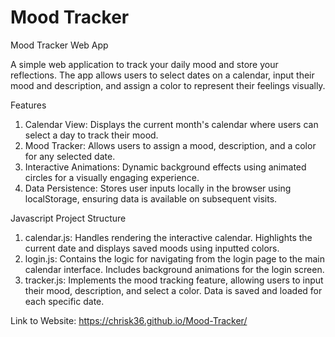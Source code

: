 # Mood Tracker
 
Mood Tracker Web App

A simple web application to track your daily mood and store your reflections. The app allows users to select dates on a calendar, input their mood and description, and assign a color to represent their feelings visually.

Features

1. Calendar View: Displays the current month's calendar where users can select a day to track their mood.
2. Mood Tracker: Allows users to assign a mood, description, and a color for any selected date.
3. Interactive Animations: Dynamic background effects using animated circles for a visually engaging experience.
4. Data Persistence: Stores user inputs locally in the browser using localStorage, ensuring data is available on subsequent visits.

Javascript Project Structure

1. calendar.js:
Handles rendering the interactive calendar. Highlights the current date and displays saved moods using inputted colors.
2. login.js:
Contains the logic for navigating from the login page to the main calendar interface. Includes background animations for the login screen.
3. tracker.js:
Implements the mood tracking feature, allowing users to input their mood, description, and select a color. Data is saved and loaded for each specific date.

Link to Website: https://chrisk36.github.io/Mood-Tracker/